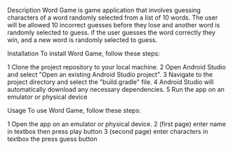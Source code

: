 Description
Word Game is game application that involves guessing characters of a word randomly selected from a list of 10 words.
The user will be allowed 10 incorrect guesses before they lose and another word is randomly selected to guess.
if the user guesses the word correctly they win, and a new word is randomly selected to guess.

Installation
To install Word Game, follow these steps:

1 Clone the project repository to your local machine.
2 Open Android Studio and select "Open an existing Android Studio project".
3 Navigate to the project directory and select the "build.gradle" file.
4 Android Studio will automatically download any necessary dependencies.
5 Run the app on an emulator or physical device

Usage
To use Word Game, follow these steps:

1 Open the app on an emulator or physical device.
2 (first page) enter name in textbox then press play button 
3 (second page) enter characters in textbox the press guess button
